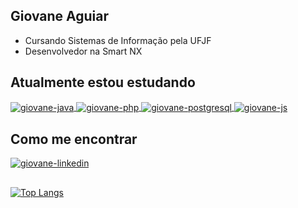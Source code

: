 ## Giovane Aguiar
- Cursando Sistemas de Informação pela UFJF
- Desenvolvedor na Smart NX

 ## Atualmente estou estudando

<a href="#" target="_blank">
<img align="center" alt="giovane-java" src="https://img.shields.io/badge/Java-ED8B00?style=for-the-badge&logo=java&logoColor=white" style="max-width:100%;">
</a>

<a href="#" target="_blank">
<img align="center" alt="giovane-php" src="https://img.shields.io/badge/PHP-777BB4?style=for-the-badge&logo=php&logoColor=white" style="max-width:100%;">
</a>


<a href="#" target="_blank">
<img align="center" alt="giovane-postgresql"  src="https://img.shields.io/badge/PostgreSQL-316192?style=for-the-badge&logo=postgresql&logoColor=white" style="max-width:100%;">
</a>

<!--
<a href="#" target="_blank">
<img align="center" alt="giovane-bitbucket" height="44" width=54" src="https://cdn.jsdelivr.net/gh/devicons/devicon/icons/bitbucket/bitbucket-original.svg" style="max-width:100%;">
</a>
-->

<a href="#" target="_blank">
<img align="center" alt="giovane-js" src="https://img.shields.io/badge/JavaScript-F7DF1E?style=for-the-badge&logo=javascript&logoColor=black" style="max-width:100%;">
</a>

<!-- <a href="#" target="_blank">
<img align="center" alt="giovane-asterisk" height="42" width="65" src="https://www.asterisk.org/wp-content/uploads/asterisk-logo.png" style="max-width:100%;">
</a> 
-->


<!-- <a href="#" target="_blank">
<img align="center" alt="giovane-ssh" height="59" width="69" src="https://cdn.jsdelivr.net/gh/devicons/devicon/icons/ssh/ssh-original-wordmark.svg" style="max-width:100%;">
</a>
-->



## Como me encontrar

<a href="https://www.linkedin.com/in/giovane-aguiar/" target="_blank">
<img align="center" alt="giovane-linkedin" src="https://img.shields.io/badge/LinkedIn-0077B5?style=for-the-badge&logo=linkedin&logoColor=white" style="max-width:100%;">
</a>

 


##

[![Top Langs](https://github-readme-stats.vercel.app/api/top-langs/?username=giovaneaguiar&layout=compact&theme=dark&langs_count=6&count_private=true)](https://github.com/anuraghazra/github-readme-stats)


<!--
 
[![Linkedin Badge](https://img.shields.io/badge/-Giovane%20Aguiar-6633cc?style=flat-square&logo=Linkedin&logoColor=white&link=https://www.linkedin.com/in/giovane-aguiar/)](https://www.linkedin.com/in/giovane-aguiar/)  -
[![Gmail Badge](https://img.shields.io/badge/-giovaneaguiar@ice.ufjf.br-6633cc?style=flat-square&logo=Gmail&logoColor=white&link=mailto:giovaneaguiar@ice.ufjf.br)](mailto:giovaneaguiar@ice.ufjf.br)
-->
<!--
**giovaneaguiar/giovaneaguiar** is a ✨ _special_ ✨ repository because its `README.md` (this file) appears on your GitHub profile.

Here are some ideas to get you started:

- 🔭 I’m currently working on ...
- 🌱 I’m currently learning ...
- 👯 I’m looking to collaborate on ...
- 🤔 I’m looking for help with ...
- 💬 Ask me about ...
- 📫 How to reach me: ...
- 😄 Pronouns: ...
- ⚡ Fun fact: ...
-->

